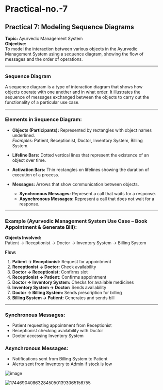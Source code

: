# Practical-no.-7

## **Practical 7: Modeling Sequence Diagrams**  
**Topic:** Ayurvedic Management System  
**Objective:**  
To model the interaction between various objects in the Ayurvedic Management System using a sequence diagram, showing the flow of messages and the order of operations.

---

### **Sequence Diagram**  
A sequence diagram is a type of interaction diagram that shows how objects operate with one another and in what order. It illustrates the sequence of messages exchanged between the objects to carry out the functionality of a particular use case.

---

### **Elements in Sequence Diagram:**
- **Objects (Participants):** Represented by rectangles with object names underlined.  
  *Examples:* Patient, Receptionist, Doctor, Inventory System, Billing System.
  
- **Lifeline Bars:** Dotted vertical lines that represent the existence of an object over time.

- **Activation Bars:** Thin rectangles on lifelines showing the duration of execution of a process.

- **Messages:** Arrows that show communication between objects.
  - **Synchronous Messages:** Represent a call that waits for a response.
  - **Asynchronous Messages:** Represent a call that does not wait for a response.

---

### **Example (Ayurvedic Management System Use Case – Book Appointment & Generate Bill):**

**Objects Involved:**  
Patient → Receptionist → Doctor → Inventory System → Billing System

**Flow:**
1. **Patient → Receptionist:** Request for appointment  
2. **Receptionist → Doctor:** Check availability  
3. **Doctor → Receptionist:** Confirms slot  
4. **Receptionist → Patient:** Confirms appointment  
5. **Doctor → Inventory System:** Checks for available medicines  
6. **Inventory System → Doctor:** Sends availability  
7. **Doctor → Billing System:** Sends prescription for billing  
8. **Billing System → Patient:** Generates and sends bill

---

### **Synchronous Messages:**  
- Patient requesting appointment from Receptionist  
- Receptionist checking availability with Doctor  
- Doctor accessing Inventory System

### **Asynchronous Messages:**  
- Notifications sent from Billing System to Patient  
- Alerts sent from Inventory to Admin if stock is low

![image](https://github.com/user-attachments/assets/a68f9b8c-66af-4ef0-b4b1-fb253c9fcd68)

![17446904086328450501393065156755](https://github.com/user-attachments/assets/30438427-cb27-4a24-94cf-f8e03cdbd73d)

